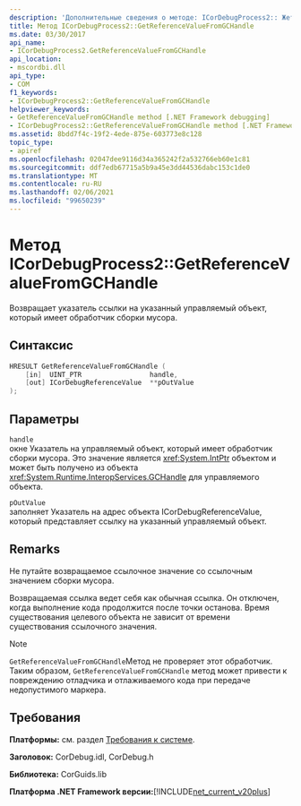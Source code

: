 ```yaml
---
description: 'Дополнительные сведения о методе: ICorDebugProcess2:: Жетреференцевалуефромгчандле'
title: Метод ICorDebugProcess2::GetReferenceValueFromGCHandle
ms.date: 03/30/2017
api_name:
- ICorDebugProcess2.GetReferenceValueFromGCHandle
api_location:
- mscordbi.dll
api_type:
- COM
f1_keywords:
- ICorDebugProcess2::GetReferenceValueFromGCHandle
helpviewer_keywords:
- GetReferenceValueFromGCHandle method [.NET Framework debugging]
- ICorDebugProcess2::GetReferenceValueFromGCHandle method [.NET Framework debugging]
ms.assetid: 8bdd7f4c-19f2-4ede-875e-603773e8c128
topic_type:
- apiref
ms.openlocfilehash: 02047dee9116d34a365242f2a532766eb60e1c81
ms.sourcegitcommit: ddf7edb67715a5b9a45e3dd44536dabc153c1de0
ms.translationtype: MT
ms.contentlocale: ru-RU
ms.lasthandoff: 02/06/2021
ms.locfileid: "99650239"
---
```

# <a name="icordebugprocess2getreferencevaluefromgchandle-method"></a>Метод ICorDebugProcess2::GetReferenceValueFromGCHandle

Возвращает указатель ссылки на указанный управляемый объект, который имеет обработчик сборки мусора.  
  
## <a name="syntax"></a>Синтаксис  
  
```cpp  
HRESULT GetReferenceValueFromGCHandle (  
    [in]  UINT_PTR                 handle,  
    [out] ICorDebugReferenceValue  **pOutValue  
);  
```  
  
## <a name="parameters"></a>Параметры  

 `handle`  
 окне Указатель на управляемый объект, который имеет обработчик сборки мусора. Это значение является <xref:System.IntPtr> объектом и может быть получено из объекта <xref:System.Runtime.InteropServices.GCHandle> для управляемого объекта.  
  
 `pOutValue`  
 заполняет Указатель на адрес объекта ICorDebugReferenceValue, который представляет ссылку на указанный управляемый объект.  
  
## <a name="remarks"></a>Remarks  

 Не путайте возвращаемое ссылочное значение со ссылочным значением сборки мусора.  
  
 Возвращаемая ссылка ведет себя как обычная ссылка. Он отключен, когда выполнение кода продолжится после точки останова. Время существования целевого объекта не зависит от времени существования ссылочного значения.  
  
> [!NOTE]
> `GetReferenceValueFromGCHandle`Метод не проверяет этот обработчик. Таким образом, `GetReferenceValueFromGCHandle` метод может привести к повреждению отладчика и отлаживаемого кода при передаче недопустимого маркера.  
  
## <a name="requirements"></a>Требования  

 **Платформы:** см. раздел [Требования к системе](../../get-started/system-requirements.md).  
  
 **Заголовок:** CorDebug.idl, CorDebug.h  
  
 **Библиотека:** CorGuids.lib  
  
 **Платформа .NET Framework версии:**[!INCLUDE[net_current_v20plus](../../../../includes/net-current-v20plus-md.md)]
